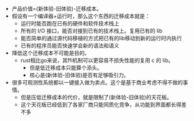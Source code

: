 - 产品价值=(新体验-旧体验)-迁移成本。
- 假设有一个编译器+运行时，那么这个东西的迁移成本就是：
	- 运行时能否跑在已有的硬件和软件技术栈上
	- 所有的 I/O 接口，能否对接到已有的技术栈上。复用已有的 lib
	- 能否简单的通过源代码移植的方式把已有的lib移动到新的运行时内执行
	- 已有的程序员能否快速学会新的语法和语义
- 降低这个迁移成本不可能是目的。
	- rust相比go来说，其ffi机制可以更容易不损失性能的复用 c 的 lib。
		- 但是低迁移成本只能算个添头。
		- 核心是(新体验-旧体验)是否有足够吸引力。
- 很多可观测性系统都以一键接入做为卖点。这个是基于商业考虑不得不做的事情。
	- 但是压低迁移成本的代价，就是限制了(新体验-旧体验)的天花板。
	- 这个天花板已经低到了各家厂商只能同质化竞争，从功能到界面都长得差不多